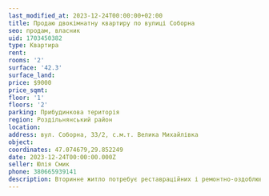 ```yaml
---
last_modified_at: 2023-12-24T00:00:00+02:00
title: Продаю двокімнатну квартиру по вулиці Соборна
seo: продам, власник
uid: 1703450382
type: Квартира
rent:
rooms: '2'
surface: '42.3'
surface_land:
price: $9000
price_sqmt:
floor: '1'
floors: '2'
parking: Прибудинкова територія
region: Роздільнянський район
location:
address: вул. Соборна, 33/2, с.м.т. Велика Михайлівка
object:
coordinates: 47.074679,29.852249
date: 2023-12-24T00:00:00.000Z
seller: Юлія Смик
phone: 380665939141
description: Вторинне житло потребує реставраційних і ремонтно-оздоблювальних робіт, наразі непридатне для проживання
---
```

